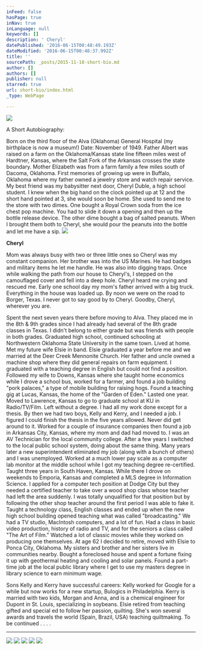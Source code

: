 ```yaml
---
inFeed: false
hasPage: true
inNav: true
inLanguage: null
keywords: []
description: ' Cheryl'
datePublished: '2016-06-15T00:48:49.193Z'
dateModified: '2016-06-15T00:48:37.992Z'
title: ''
sourcePath: _posts/2015-11-18-short-bio.md
author: []
authors: []
publisher: null
starred: true
url: short-bio/index.html
_type: WebPage

---
```

![](https://the-grid-user-content.s3-us-west-2.amazonaws.com/06cbf00a-d083-4d07-808c-3bcd8f785ad9.jpg)

A Short Autobiography: 

Born on the third floor of the Alva (Oklahoma) General Hospital (my birthplace is now a museum!) Date: November of 1949\. Father Albert was raised on a farm on the Oklahoma/Kansas state line fifteen miles west of Hardtner, Kansas, where the Salt Fork of the Arkansas crosses the state boundary. Mother Elizabeth was from a farm family a few miles south of Dacoma, Oklahoma. First memories of growing up were in Buffalo, Oklahoma where my father owned a jewelry store and watch repair service. My best friend was my babysitter next door, Cheryl Duble, a high school student. I knew when the big hand on the clock pointed up at 12 and the short hand pointed at 3, she would soon be home. She used to send me to the store with two dimes. One bought a Royal Crown soda from the ice chest pop machine. You had to slide it down a opening and then up the bottle release device. The other dime bought a bag of salted peanuts. When I brought them both to Cheryl, she would pour the peanuts into the bottle and let me have a sip. ![](https://the-grid-user-content.s3-us-west-2.amazonaws.com/dd6870cd-cc06-4303-8031-c10c03ad86a1.jpg)

**Cheryl**

Mom was always busy with two or three little ones so Cheryl was my constant companion. Her brother was into the US Marines. He had badges and military items he let me handle. He was also into digging traps. Once while walking the path from our house to Cheryl's, I stepped on the camouflaged cover and fell into a deep hole. Cheryl heard me crying and rescued me. Early one school day my mom's father arrived with a big truck. Everything in the house was loaded up. By noon we were on the road to Borger, Texas. I never got to say good by to Cheryl. Goodby, Cheryl, wherever you are.

Spent the next seven years there before moving to Alva. They placed me in the 8th & 9th grades since I had already had several of the 8th grade classes in Texas. I didn't belong to either grade but was friends with people in both grades. Graduated high school, continued schooling at Northwestern Oklahoma State University in the same town. Lived at home. Met my future wife Elsie in band. Elsie graduated a year before me and we married at the Deer Creek Mennonite Church. Her father and uncle owned a machine shop where they did general repairs on farm equipment. I graduated with a teaching degree in English but could not find a position. Followed my wife to Downs, Kansas where she taught home economics while I drove a school bus, worked for a farmer, and found a job building "pork palaces," a type of mobile building for raising hogs. Found a teaching gig at Lucas, Kansas, the home of the "Garden of Eden." Lasted one year. Moved to Lawrence, Kansas to go to graduate school at KU in Radio/TV/Film. Left without a degree. I had all my work done except for a thesis. By then we had two boys, Kelly and Kerry, and I needed a job. I figured I could finish the thesis in the five years allowed. Never did get around to it. Worked for a couple of insurance companies then found a job in Arkansas City, Kansas, where my mom and dad had moved to. I was an AV Technician for the local community college. After a few years I switched to the local public school system, doing about the same thing. Many years later a new superintendent eliminated my job (along with a bunch of others) and I was unemployed. Worked at a much lower pay scale as a computer lab monitor at the middle school while I got my teaching degree re-certified. Taught three years in South Haven, Kansas. While there I drove on weekends to Emporia, Kansas and completed a MLS degree in Information Science. I applied for a computer tech position at Dodge City but they needed a certified teacher to take over a wood shop class whose teacher had left the area suddenly. I was totally unqualified for that position but by following the other shop teacher around the first period I was able to fake it. Taught a technology class, English classes and ended up when the new high school building opened teaching what was called "broadcasting." We had a TV studio, MacIntosh computers, and a lot of fun. Had a class in basic video production, history of radio and TV, and for the seniors a class called "The Art of Film." Watched a lot of classic movies while they worked on producing one themselves. At age 62 I decided to retire, moved with Elsie to Ponca City, Oklahoma. My sisters and brother and her sisters live in communities nearby. Bought a foreclosed house and spent a fortune fixing it up with geothermal heating and cooling and solar panels. Found a part-time job at the local public library where I get to use my masters degree in library science to earn minimum wage. 

Sons Kelly and Kerry have successful careers: Kelly worked for Google for a while but now works for a new startup, Bulogics in Philadelphia. Kerry is married with two kids, Morgan and Anna, and is a chemical engineer for Dupont in St. Louis, specializing in soybeans. Elsie retired from teaching gifted and special ed to follow her passion, quilting. She's won several awards and travels the world (Spain, Brazil, USA) teaching quiltmaking. To be continued . . . .

****
![](https://the-grid-user-content.s3-us-west-2.amazonaws.com/70e7cd0e-59e9-4dbc-9c48-269284ac3a06.tiff)
![](https://the-grid-user-content.s3-us-west-2.amazonaws.com/f1cc27ce-b4aa-4591-954c-383bf2d25566.tiff)
![](https://the-grid-user-content.s3-us-west-2.amazonaws.com/c8064e1a-5c6a-4241-a560-5d77d77185cc.tiff)
![](https://the-grid-user-content.s3-us-west-2.amazonaws.com/4e1dd2af-e710-44cc-a30e-483bc2e541c7.tiff)
![](https://the-grid-user-content.s3-us-west-2.amazonaws.com/7d5eb51e-3008-4860-9c26-d0772440add9.jpg)
